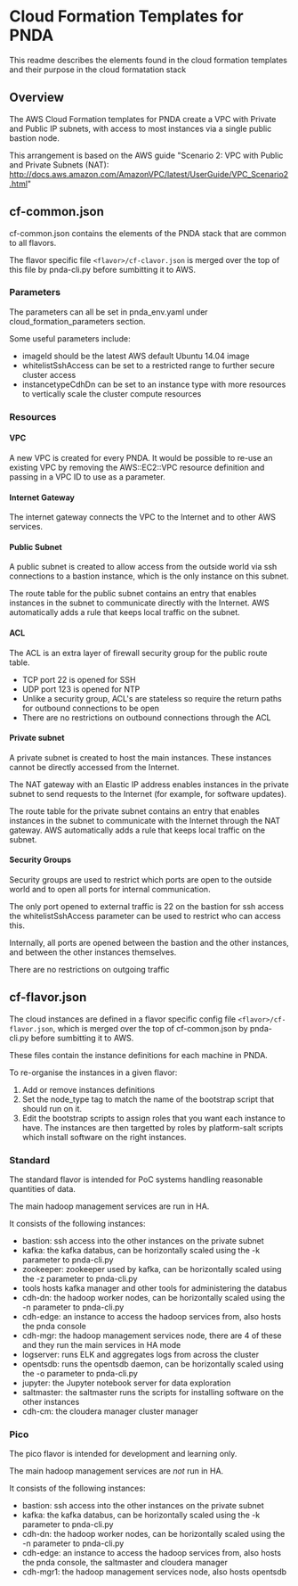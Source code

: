 # Cloud Formation Templates for PNDA 

This readme describes the elements found in the cloud formation templates and their purpose in the cloud formatation stack

## Overview
The AWS Cloud Formation templates for PNDA create a VPC with Private and Public IP subnets, with access to most instances via a single public bastion node.

This arrangement is based on the AWS guide "Scenario 2: VPC with Public and Private Subnets (NAT): http://docs.aws.amazon.com/AmazonVPC/latest/UserGuide/VPC_Scenario2.html"

## cf-common.json
cf-common.json contains the elements of the PNDA stack that are common to all flavors.

The flavor specific file `<flavor>/cf-clavor.json` is merged over the top of this file by pnda-cli.py before sumbitting it to AWS.

### Parameters
The parameters can all be set in pnda_env.yaml under cloud_formation_parameters section.

Some useful parameters include:

  - imageId should be the latest AWS default Ubuntu 14.04 image
  - whitelistSshAccess can be set to a restricted range to further secure cluster access
  - instancetypeCdhDn can be set to an instance type with more resources to vertically scale the cluster compute resources

### Resources
#### VPC
A new VPC is created for every PNDA. It would be possible to re-use an existing VPC by removing the AWS::EC2::VPC resource definition and passing in a VPC ID to use as a parameter.

#### Internet Gateway
The internet gateway connects the VPC to the Internet and to other AWS services.

#### Public Subnet
A public subnet is created to allow access from the outside world via ssh connections to a bastion instance, which is the only instance on this subnet.

The route table for the public subnet contains an entry that enables instances in the subnet to communicate directly with the Internet. AWS automatically adds a rule that keeps local traffic on the subnet.

#### ACL
The ACL is an extra layer of firewall security group for the public route table.
 - TCP port 22 is opened for SSH
 - UDP port 123 is opened for NTP
 - Unlike a security group, ACL's are stateless so require the return paths for outbound connections to be open
 - There are no restrictions on outbound connections through the ACL

#### Private subnet
A private subnet is created to host the main instances. These instances cannot be directly accessed from the Internet.

The NAT gateway with an Elastic IP address enables instances in the private subnet to send requests to the Internet (for example, for software updates).

The route table for the private subnet contains an entry that enables instances in the subnet to communicate with the Internet through the NAT gateway. AWS automatically adds a rule that keeps local traffic on the subnet.

#### Security Groups
Security groups are used to restrict which ports are open to the outside world and to open all ports for internal communication.

The only port opened to external traffic is 22 on the bastion for ssh access the whitelistSshAccess parameter can be used to restrict who can access this.    

Internally, all ports are opened between the bastion and the other instances, and between the other instances themselves.

There are no restrictions on outgoing traffic

## cf-flavor.json

The cloud instances are defined in a flavor specific config file `<flavor>/cf-flavor.json`, which is merged over the top of cf-common.json by pnda-cli.py before sumbitting it to AWS.

These files contain the instance definitions for each machine in PNDA.

To re-organise the instances in a given flavor:
  1. Add or remove instances definitions
  2. Set the node_type tag to match the name of the bootstrap script that should run on it. 
  3. Edit the bootstrap scripts to assign roles that you want each instance to have. The instances are then targetted by roles by platform-salt scripts which install software on the right instances. 

### Standard

The standard flavor is intended for PoC systems handling reasonable quantities of data. 

The main hadoop management services are run in HA.
  
It consists of the following instances:
  - bastion:     ssh access into the other instances on the private subnet
  - kafka:       the kafka databus, can be horizontally scaled using the -k parameter to pnda-cli.py
  - zookeeper:   zookeeper used by kafka, can be horizontally scaled using the -z parameter to pnda-cli.py
  - tools        hosts kafka manager and other tools for administering the databus
  - cdh-dn:      the hadoop worker nodes, can be horizontally scaled using the -n parameter to pnda-cli.py
  - cdh-edge:    an instance to access the hadoop services from, also hosts the pnda console
  - cdh-mgr:     the hadoop management services node, there are 4 of these and they run the main services in HA mode
  - logserver:   runs ELK and aggregates logs from across the cluster
  - opentsdb:    runs the opentsdb daemon, can be horizontally scaled using the -o parameter to pnda-cli.py
  - jupyter:     the Jupyter notebook server for data exploration
  - saltmaster:  the saltmaster runs the scripts for installing software on the other instances
  - cdh-cm:      the cloudera manager cluster manager

### Pico

The pico flavor is intended for development and learning only.

The main hadoop management services are *not* run in HA.

It consists of the following instances:
  - bastion:  ssh access into the other instances on the private subnet
  - kafka:    the kafka databus, can be horizontally scaled using the -k parameter to pnda-cli.py
  - cdh-dn:   the hadoop worker nodes, can be horizontally scaled using the -n parameter to pnda-cli.py
  - cdh-edge: an instance to access the hadoop services from, also hosts the pnda console, the saltmaster and cloudera manager
  - cdh-mgr1: the hadoop management services node, also hosts opentsdb
